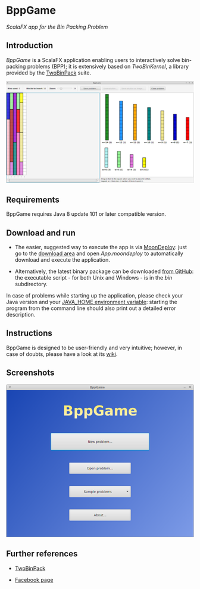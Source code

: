 # BppGame

*ScalaFX app for the Bin Packing Problem*


## Introduction

*BppGame* is a ScalaFX application enabling users to interactively solve bin-packing problems (BPP); it is extensively based on *TwoBinKernel*, a library provided by the [TwoBinPack](https://github.com/giancosta86/TwoBinPack) suite.


![Game window](images/screenshots/GameStage.png)


## Requirements

BppGame requires Java 8 update 101 or later compatible version.


## Download and run

* The easier, suggested way to execute the app is via [MoonDeploy](https://github.com/giancosta86/moondeploy): just go to the [download area](https://github.com/giancosta86/BppGame/releases/latest) and open *App.moondeploy* to automatically download and execute the application.

* Alternatively, the latest binary package can be downloaded [from GitHub](https://github.com/giancosta86/BppGame/releases/latest): the executable script - for both Unix and Windows - is in the *bin* subdirectory.

In case of problems while starting up the application, please check your Java version and your [JAVA_HOME environment variable](http://docs.oracle.com/cd/E19182-01/820-7851/inst_cli_jdk_javahome_t/index.html): starting the program from the command line should also print out a detailed error description.


## Instructions

BppGame is designed to be user-friendly and very intuitive; however, in case of doubts, please have a look at its [wiki](https://github.com/giancosta86/BppGame/wiki).


## Screenshots

![Main window](images/screenshots/MainStage.png)



## Further references

* [TwoBinPack](https://github.com/giancosta86/TwoBinPack)

* [Facebook page](https://www.facebook.com/BppGame-634057746783608)
